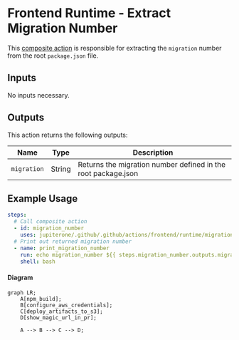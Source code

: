 # Frontend Runtime - Extract Migration Number

This [composite action](./action.yml) is responsible for extracting the
`migration` number from the root `package.json` file.

## Inputs

No inputs necessary.

## Outputs

This action returns the following outputs:

| Name        | Type   | Description                                                   |
| ----------- | ------ | ------------------------------------------------------------- |
| `migration` | String | Returns the migration number defined in the root package.json |

## Example Usage

```yaml
steps:
  # Call composite action
  - id: migration_number
    uses: jupiterone/.github/.github/actions/frontend/runtime/migration_number
  # Print out returned migration number
  - name: print_migration_number
    run: echo migration_number ${{ steps.migration_number.outputs.migration }}
    shell: bash
```

#### Diagram

```mermaid
graph LR;
    A[npm_build];
    B[configure_aws_credentials];
    C[deploy_artifacts_to_s3];
    D[show_magic_url_in_pr];

    A --> B --> C --> D;
```
